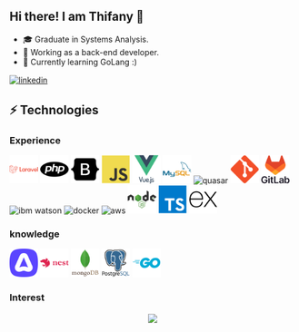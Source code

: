 ## Hi there! I am Thifany 👋

- 🎓 Graduate in Systems Analysis.
- 🏢 Working as a back-end developer.
- 🌱 Currently learning GoLang :)
<!-- - 🔎 Looking for a backend job opportunity. -->

<a href="https://www.linkedin.com/in/thifany-nicastro/" target="blank">
    <img align="center" src="https://img.shields.io/badge/linkedin-%230077B5.svg?&style=for-the-badge&logo=linkedin&logoColor=white" alt="linkedin" />
</a>


## ⚡ Technologies

### Experience

<p>
    <img src="https://github.com/devicons/devicon/blob/master/icons/laravel/laravel-original-wordmark.svg" alt="laravel" width="50" height="50"/>
    <img src="https://github.com/devicons/devicon/blob/master/icons/php/php-plain.svg" alt="php" width="50" height="50"/>
    <img src="https://github.com/devicons/devicon/blob/master/icons/bootstrap/bootstrap-plain.svg" alt="bootstrap" width="50" height="50"/>
    <img src="https://github.com/devicons/devicon/blob/master/icons/javascript/javascript-original.svg" alt="javascript" width="50" height="50"/>
    <img src="https://github.com/devicons/devicon/blob/master/icons/vuejs/vuejs-original-wordmark.svg" alt="vuejs" width="50" height="50"/>
    <img src="https://github.com/devicons/devicon/blob/master/icons/mysql/mysql-original-wordmark.svg" alt="mysql" width="50" height="50"/>
    <img src="https://cdn.quasar.dev/logo/svg/quasar-logo.svg" alt="quasar" width="50" height="50"/>
    <img src="https://github.com/devicons/devicon/blob/master/icons/git/git-original.svg" alt="git" width="50" height="50"/>
    <img src="https://github.com/devicons/devicon/blob/master/icons/gitlab/gitlab-original-wordmark.svg" alt="gitlab" width="50" height="50"/>
    <img src="http://ctiglobal.com/wp-content/uploads/2021/07/IBM-Watson.jpg" alt="ibm watson" width="50" height="50"/>
    <img src="https://cdn.iconscout.com/icon/free/png-256/docker-11-1175228.png" alt="docker" width="50" height="50"/>
    <img src="https://img.icons8.com/color/452/amazon-web-services.png" alt="aws" width="50" height="50"/>
    <img src="https://github.com/devicons/devicon/blob/master/icons/nodejs/nodejs-original-wordmark.svg" alt="nodejs" width="50" height="50"/> 
    <img src="https://github.com/devicons/devicon/blob/master/icons/typescript/typescript-original.svg" alt="typescript" width="50" height="50"/>
    <img src="https://github.com/devicons/devicon/blob/master/icons/express/express-original.svg" alt="express" width="50" height="50"/>
</p>


### knowledge

<p>
    <img src="https://github.com/devicons/devicon/blob/master/icons/adonisjs/adonisjs-original.svg" alt="adonisjs" width="50" height="50"/>
    <img src="https://github.com/devicons/devicon/blob/master/icons/nestjs/nestjs-original-wordmark.svg" alt="adonisjs" width="50" height="50"/>
    <img src="https://github.com/devicons/devicon/blob/master/icons/mongodb/mongodb-original-wordmark.svg" alt="mongodb" width="50" height="50"/>
    <img src="https://github.com/devicons/devicon/blob/master/icons/postgresql/postgresql-original-wordmark.svg" alt="postgresql" width="50" height="50"/>
    <img src="https://github.com/devicons/devicon/blob/master/icons/go/go-original-wordmark.svg" alt="golang" width="50" height="50"/>
</p>


### Interest

<p>
    
</p>


<p align="center">
  <img align="center" src="https://github-readme-stats.vercel.app/api?username=thifany-nicastro&show_icons=true"/>
</p>

